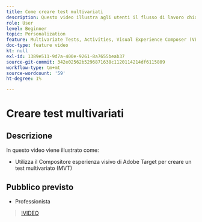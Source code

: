```yaml
---
title: Come creare test multivariati
description: Questo video illustra agli utenti il flusso di lavoro chiave per la creazione di un test multivariato (MVT) in Adobe Target. Scopri i passaggi per creare e interpretare i test multivariati.
role: User
level: Beginner
topic: Personalization
feature: Multivariate Tests, Activities, Visual Experience Composer (VEC)
doc-type: feature video
kt: null
exl-id: 1389e511-9d7a-400e-9261-8a7655beab37
source-git-commit: 342e02562b5296871638c1120114214df6115809
workflow-type: tm+mt
source-wordcount: '59'
ht-degree: 1%

---
```


# Creare test multivariati

## Descrizione

In questo video viene illustrato come:

* Utilizza il Compositore esperienza visivo di Adobe Target per creare un test multivariato (MVT)

## Pubblico previsto

* Professionista

>[!VIDEO](https://video.tv.adobe.com/v/17395/?quality=12)
